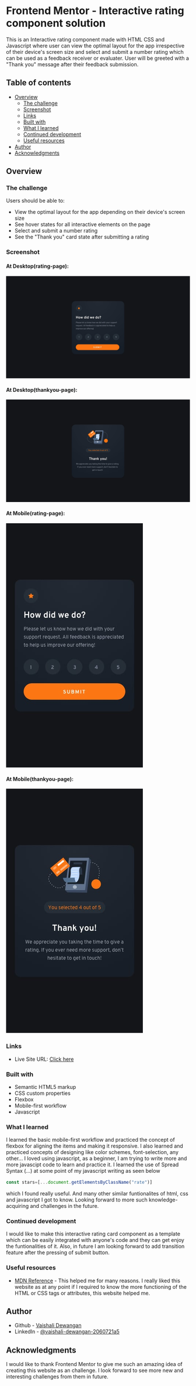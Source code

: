 # Frontend Mentor - Interactive rating component solution

This is an Interactive rating component made with HTML CSS and Javascript where user can view the optimal layout for the app irrespective of their device's screen size and select and submit a number rating which can be used as a feedback receiver or evaluater. User will be greeted with a "Thank you" message after their feedback submission.

## Table of contents

- [Overview](#overview)
  - [The challenge](#the-challenge)
  - [Screenshot](#screenshot)
  - [Links](#links)
  - [Built with](#built-with)
  - [What I learned](#what-i-learned)
  - [Continued development](#continued-development)
  - [Useful resources](#useful-resources)
- [Author](#author)
- [Acknowledgments](#acknowledgments)


## Overview

### The challenge

Users should be able to:

- View the optimal layout for the app depending on their device's screen size
- See hover states for all interactive elements on the page
- Select and submit a number rating
- See the "Thank you" card state after submitting a rating

### Screenshot
#### At Desktop(rating-page):
![](./design/desktop-design.jpg)
#### At Desktop(thankyou-page):
![](./design/desktop-thank-you-state.jpg)
#### At Mobile(rating-page):
![](./design/mobile-design.jpg)
#### At Mobile(thankyou-page):
![](./design/mobile-thank-you-state.jpg)

### Links

- Live Site URL: [Click here](https://vaishalidewangan786.github.io/Interactive-Rating-Component/)


### Built with

- Semantic HTML5 markup
- CSS custom properties
- Flexbox
- Mobile-first workflow
- Javascript

### What I learned

I learned the basic mobile-first workflow and practiced the concept of flexbox for aligning the items and making it responsive. I also learned and practiced concepts of designing like color schemes, font-selection, any other... I loved using javascript, as a beginner, I am trying to write more and more javascipt code to learn and practice it. I learned the use of Spread Syntax (...) at some point of my javascript writing as seen below
```javascript
const stars=[...document.getElementsByClassName("rate")]
```
which I found really useful. And many other similar funtionalites of html, css and javascript I got to know. Looking forward to more such knowledge-acquiring and challenges in the future.


### Continued development

I would like to make this interactive rating card component as a template which can be easily integrated with anyone's code and they can get enjoy the funtionalities of it. Also, in future I am looking forward to add transition feature after the pressing of submit button.


### Useful resources

- [MDN Reference](https://developer.mozilla.org/en-US/docs/Web/CSS/Reference) - This helped me for many reasons. I really liked this website as at any point if I required to know the more functioning of the HTML or CSS tags or attributes, this website helped me.

## Author

- Github - [Vaishali Dewangan](https://github.com/vaishalidewangan786)
- LinkedIn - [@vaishali-dewangan-2060721a5](https://www.linkedin.com/in/vaishali-dewangan-2060721a5/)


## Acknowledgments

I would like to thank Frontend Mentor to give me such an amazing idea of creating this website as an challenge. I look forward to see more new and interesting challenges from them in future.
